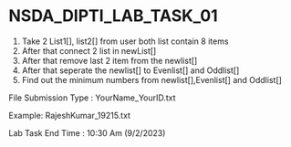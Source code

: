 # NSDA_DIPTI_LAB_TASK_01

1. Take 2 List1[], list2[]  from user both list contain 8 items
2. After that connect 2 list in newList[]
3. After that remove last 2 item from the newlist[]
4. After that seperate the newlist[] to Evenlist[] and Oddlist[]
5. Find out the minimum numbers from newlist[],Evenlist[] and Oddlist[]

File Submission Type : YourName_YourID.txt

Example: RajeshKumar_19215.txt

Lab Task End Time : 10:30 Am (9/2/2023)
  
